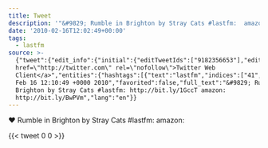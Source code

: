 ```yaml
---
title: Tweet
description: '"&#9829; Rumble in Brighton by Stray Cats #lastfm:  amazon: "'
date: '2010-02-16T12:02:49+00:00'
tags:
  - lastfm
source: >-
  {"tweet":{"edit_info":{"initial":{"editTweetIds":["9182356653"],"editableUntil":"2010-02-16T13:10:49.000Z","editsRemaining":"5","isEditEligible":true}},"retweeted":false,"source":"<a
  href=\"http://twitter.com\" rel=\"nofollow\">Twitter Web
  Client</a>","entities":{"hashtags":[{"text":"lastfm","indices":["41","48"]}],"symbols":[],"user_mentions":[],"urls":[]},"display_text_range":["0","97"],"favorite_count":"0","id_str":"9182356653","truncated":false,"retweet_count":"0","id":"9182356653","created_at":"Tue
  Feb 16 12:10:49 +0000 2010","favorited":false,"full_text":"&#9829; Rumble in
  Brighton by Stray Cats #lastfm: http://bit.ly/1GccT amazon:
  http://bit.ly/BwPVm","lang":"en"}}
---
```

&#9829; Rumble in Brighton by Stray Cats #lastfm:  amazon: 
    
{{< tweet 0 0 >}}
    
